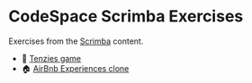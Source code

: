 # CodeSpace Scrimba Exercises
Exercises from the [Scrimba](https://scrimba.com) content.

- 🎲 [Tenzies game](https://github.com/DihanVermeulen/CodeSpace-Scrimba_Exercises/tree/main/tenzies)
- 🏠 [AirBnb Experiences clone](https://github.com/DihanVermeulen/CodeSpace-Scrimba_Exercises)
